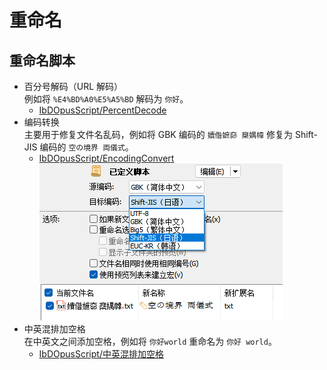 # 重命名
## 重命名脚本
- 百分号解码（URL 解码）  
    例如将 `%E4%BD%A0%E5%A5%BD` 解码为 `你好`。  
    - [IbDOpusScript/PercentDecode](https://github.com/Chaoses-Ib/IbDOpusScripts/blob/main/Rename%20Scripts/PercentDecode.js)
- 编码转换  
    主要用于修复文件名乱码，例如将 GBK 编码的 `嬻偺嫬奅 椉媀幃` 修复为 Shift-JIS 编码的 `空の境界 両儀式`。  
    - [IbDOpusScript/EncodingConvert](https://github.com/Chaoses-Ib/IbDOpusScripts/blob/main/Rename%20Scripts/EncodingConvert.js)  
        ![](https://github.com/Chaoses-Ib/IbDOpusScripts/blob/main/Rename%20Scripts/images/EncodingConvert.zh-Hans.png?raw=true)
- 中英混排加空格  
    在中英文之间添加空格，例如将 `你好world` 重命名为 `你好 world`。  
    - [IbDOpusScript/中英混排加空格](https://github.com/Chaoses-Ib/IbDOpusScripts/blob/main/Rename%20Scripts/%E4%B8%AD%E8%8B%B1%E6%B7%B7%E6%8E%92%E5%8A%A0%E7%A9%BA%E6%A0%BC.js)